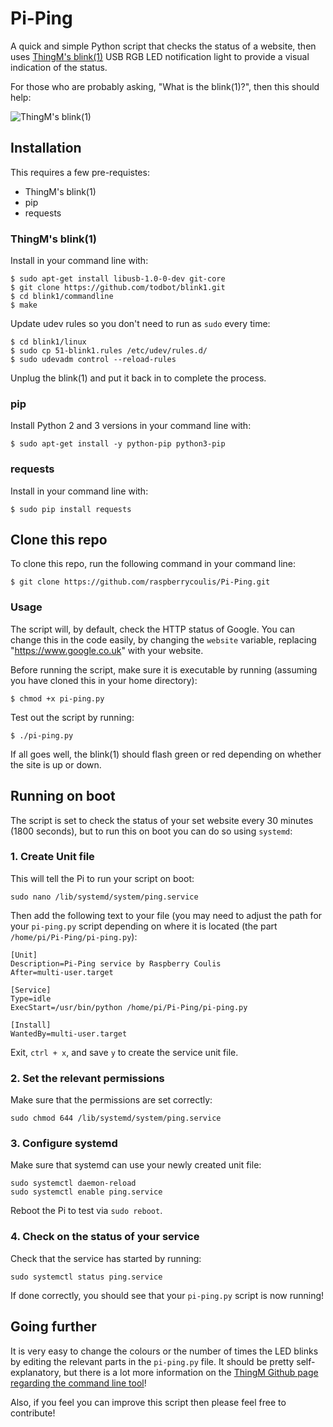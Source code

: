 # Pi-Ping
A quick and simple Python script that checks the status of a website, then uses [ThingM's blink(1)](https://blink1.thingm.com/ "ThingM's blink(1)") USB RGB LED notification light to provide a visual indication of the status.

For those who are probably asking, "What is the blink(1)?", then this should help:

![ThingM's blink(1)](https://blink1.thingm.com/wp-content/uploads/2014/09/blink1_mk2_lifestyle_07-270x250.jpg)

## Installation
This requires a few pre-requistes:
* ThingM's blink(1)
* pip
* requests

### ThingM's blink(1)
Install in your command line with:

    $ sudo apt-get install libusb-1.0-0-dev git-core
    $ git clone https://github.com/todbot/blink1.git
    $ cd blink1/commandline
    $ make

Update udev rules so you don't need to run as `sudo` every time:

    $ cd blink1/linux
    $ sudo cp 51-blink1.rules /etc/udev/rules.d/
    $ sudo udevadm control --reload-rules

Unplug the blink(1) and put it back in to complete the process.

### pip
Install Python 2 and 3 versions in your command line with:

    $ sudo apt-get install -y python-pip python3-pip

### requests
Install in your command line with:

    $ sudo pip install requests

## Clone this repo
To clone this repo, run the following command in your command line:

    $ git clone https://github.com/raspberrycoulis/Pi-Ping.git

### Usage
The script will, by default, check the HTTP status of Google. You can change this in the code easily, by changing the `website` variable, replacing "https://www.google.co.uk" with your website.

Before running the script, make sure it is executable by running (assuming you have cloned this in your home directory):

    $ chmod +x pi-ping.py

Test out the script by running:

    $ ./pi-ping.py

If all goes well, the blink(1) should flash green or red depending on whether the site is up or down.

## Running on boot
The script is set to check the status of your set website every 30 minutes (1800 seconds), but to run this on boot you can do so using `systemd`:

### 1. Create Unit file
This will tell the Pi to run your script on boot:

    sudo nano /lib/systemd/system/ping.service

Then add the following text to your file (you may need to adjust the path for your `pi-ping.py` script depending on where it is located (the part `/home/pi/Pi-Ping/pi-ping.py`):

    [Unit]
    Description=Pi-Ping service by Raspberry Coulis
    After=multi-user.target

    [Service]
    Type=idle
    ExecStart=/usr/bin/python /home/pi/Pi-Ping/pi-ping.py

    [Install]
    WantedBy=multi-user.target

Exit, `ctrl + x`, and save `y` to create the service unit file.

### 2. Set the relevant permissions
Make sure that the permissions are set correctly:

    sudo chmod 644 /lib/systemd/system/ping.service

### 3. Configure systemd
Make sure that systemd can use your newly created unit file:

    sudo systemctl daemon-reload
    sudo systemctl enable ping.service

Reboot the Pi to test via `sudo reboot`.

### 4. Check on the status of your service
Check that the service has started by running:

    sudo systemctl status ping.service

If done correctly, you should see that your `pi-ping.py` script is now running!

## Going further
It is very easy to change the colours or the number of times the LED blinks by editing the relevant parts in the `pi-ping.py` file. It should be pretty self-explanatory, but there is a lot more information on the [ThingM Github page regarding the command line tool](https://github.com/todbot/blink1/blob/master/docs/blink1-tool.md)!

Also, if you feel you can improve this script then please feel free to contribute!